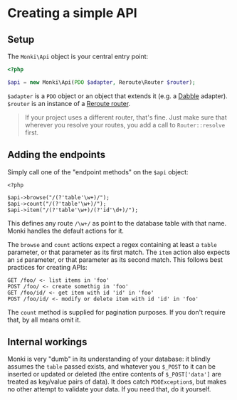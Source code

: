 # Creating a simple API

## Setup
The `Monki\Api` object is your central entry point:

```php
<?php

$api = new Monki\Api(PDO $adapter, Reroute\Router $router);

```

`$adapter` is a `PDO` object or an object that extends it (e.g. a
[Dabble](http://dabble.monomelodies.nl) adapter). `$router` is an instance
of a [Reroute router](http://reroute.monomelodies.nl).

> If your project uses a different router, that's fine. Just make sure that
> wherever you resolve your routes, you add a call to `Router::resolve` first.

## Adding the endpoints
Simply call one of the "endpoint methods" on the `$api` object:

```
<?php

$api->browse("/(?'table'\w+)/");
$api->count("/(?'table'\w+)/");
$api->item("/(?'table'\w+)/(?'id'\d+)/");

```

This defines any route `/\w+/` as point to the database table with that name.
Monki handles the default actions for it.

The `browse` and `count` actions expect a regex containing at least a `table`
parameter, or that parameter as its first match. The `item` action also expects
an `id` parameter, or that parameter as its second match. This follows best
practices for creating APIs:

```
GET /foo/ <- list items in 'foo'
POST /foo/ <- create somethig in 'foo'
GET /foo/id/ <- get item with id 'id' in 'foo'
POST /foo/id/ <- modify or delete item with id 'id' in 'foo'
```

The `count` method is supplied for pagination purposes. If you don't require
that, by all means omit it.

## Internal workings
Monki is very "dumb" in its understanding of your database: it blindly assumes
the `table` passed exists, and whatever you `$_POST` to it can be inserted or
updated or deleted (the entire contents of `$_POST['data']` are treated as
key/value pairs of data). It does catch `PDOException`s, but makes no other
attempt to validate your data. If you need that, do it yourself.

